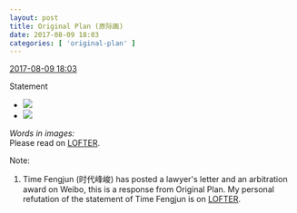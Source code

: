 ```yaml
---
layout: post
title: Original Plan (原际画)
date: 2017-08-09 18:03
categories: [ 'original-plan' ]
---
```


<div class="weibo-info">
  <a href="http://weibo.com/5626539553/FgjQB6bG4">2017-08-09 18:03</a>
</div>

Statement

<!-- more -->

<ul class="weibo-pic-list-1">
  <li class="weibo-pic">
    <a href="https://wx4.sinaimg.cn/mw690/0068MnXXgy1fidmocgdmnj30ku0thgpu.jpg"><img src="https://wx4.sinaimg.cn/thumb150/0068MnXXgy1fidmocgdmnj30ku0thgpu.jpg" /></a>
  </li>
  <li class="weibo-pic">
    <a href="https://wx1.sinaimg.cn/mw690/0068MnXXgy1fidmolbjc7j30ku0thgoq.jpg"><img src="https://wx1.sinaimg.cn/thumb150/0068MnXXgy1fidmolbjc7j30ku0thgoq.jpg" /></a>
  </li>
</ul>

*Words in images:*  
Please read on [LOFTER](http://quadrifolium.lofter.com/post/1d4edd3a_10df0ecb).

Note:
1. Time Fengjun (时代峰峻) has posted a lawyer's letter and an arbitration award on Weibo, this is a response from Original Plan. My personal refutation of the statement of Time Fengjun is on [LOFTER](http://quadrifolium.lofter.com/post/1d4edd3a_10df0f30).
